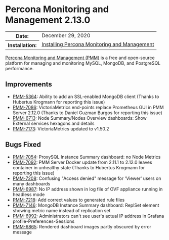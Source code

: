 # Percona Monitoring and Management 2.13.0

<table class="docutils field-list" frame="void" rules="none">
  <colgroup>
    <col class="field-name">
    <col class="field-body">
  </colgroup>
  <tbody valign="top">
    <tr class="field-odd field">
      <th class="field-name">Date:</th>
      <td class="field-body">December 29, 2020</td>
    </tr>
    <tr class="field-even field">
      <th class="field-name">Installation:</th>
      <td class="field-body">
        <a class="reference external" href="https://www.percona.com/software/pmm/quickstart">Installing Percona Monitoring and Management</a></td>
    </tr>
  </tbody>
</table>

[Percona Monitoring and Management (PMM)](https://www.percona.com/doc/percona-monitoring-and-management/2.x)
is a free and open-source platform for managing and monitoring MySQL, MongoDB, and PostgreSQL
performance.

## Improvements

* [PMM-5364](https://jira.percona.com/browse/PMM-5364): Ability to add an SSL-enabled MongoDB client (Thanks to Hubertus Krogmann for reporting this issue)
* [PMM-7086](https://jira.percona.com/browse/PMM-7086): VictoriaMetrics end-points replace Prometheus GUI in PMM Server 2.12.0 (Thanks to Daniel Guzman Burgos for reporting this issue)
* [PMM-6713](https://jira.percona.com/browse/PMM-6713): Node Summary/Nodes Overview dashboards: Show External services hexagons and details
* [PMM-7173](https://jira.percona.com/browse/PMM-7173): VictoriaMetrics updated to v1.50.2



## Bugs Fixed

* [PMM-7054](https://jira.percona.com/browse/PMM-7054): ProxySQL Instance Summary dashboard: no Node Metrics
* [PMM-7092](https://jira.percona.com/browse/PMM-7092): PMM Server Docker update from 2.11.1 to 2.12.0 leaves container in unhealthy state (Thanks to Hubertus Krogmann for reporting this issue)
* [PMM-7208](https://jira.percona.com/browse/PMM-7208): Confusing "Access denied" message for 'Viewer' users on many dashboards
* [PMM-6987](https://jira.percona.com/browse/PMM-6987): No IP address shown in log file of OVF appliance running in headless mode
* [PMM-7218](https://jira.percona.com/browse/PMM-7218): Add correct values to generated rule files
* [PMM-7146](https://jira.percona.com/browse/PMM-7146): MongoDB Instance Summary dashboard: ReplSet element showing metric name instead of replication set
* [PMM-6992](https://jira.percona.com/browse/PMM-6992): Administrators can't see user's actual IP address in Grafana profile-Preferences-Sessions
* [PMM-6865](https://jira.percona.com/browse/PMM-6865): Rendered dashboard images partly obscured by error message


